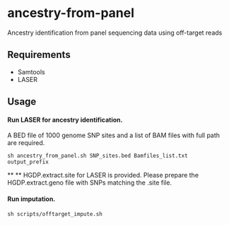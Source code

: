 # ancestry-from-panel
Ancestry identification from panel sequencing data using off-target reads
## Requirements
* Samtools
* LASER
## Usage 

#### Run LASER for ancestry identification. 
A BED file of 1000 genome SNP sites and a list of BAM files with full path are required. 

```
sh ancestry_from_panel.sh SNP_sites.bed Bamfiles_list.txt output_prefix
```
** ** HGDP.extract.site for LASER is provided. Please prepare the HGDP.extract.geno file with SNPs matching the .site file.


#### Run imputation.
```
sh scripts/offtarget_impute.sh 
```
